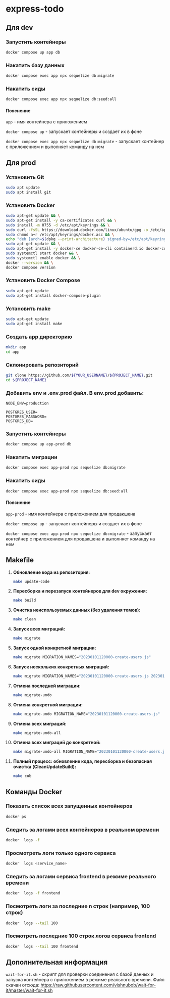 # express-todo

## Для dev

### Запустить контейнеры

```bash
docker compose up app db
```

### Накатить базу данных

```bash
docker compose exec app npx sequelize db:migrate
```

### Накатить сиды

```bash
docker compose exec app npx sequelize db:seed:all
```

#### Пояснение

`app` - имя контейнера с приложением

`docker compose up` - запускает контейнеры и создает их в фоне

`docker compose exec app npx sequelize db:migrate` - запускает контейнер с приложением и выполняет команду на нем

## Для prod

### Установить Git

```bash
sudo apt update
sudo apt install git
```

### Установить Docker

```bash
sudo apt-get update && \
sudo apt-get install -y ca-certificates curl && \
sudo install -m 0755 -d /etc/apt/keyrings && \
sudo curl -fsSL https://download.docker.com/linux/ubuntu/gpg -o /etc/apt/keyrings/docker.asc && \
sudo chmod a+r /etc/apt/keyrings/docker.asc && \
echo "deb [arch=$(dpkg --print-architecture) signed-by=/etc/apt/keyrings/docker.asc] https://download.docker.com/linux/ubuntu $(. /etc/os-release && echo \"$VERSION_CODENAME\") stable" | sudo tee /etc/apt/sources.list.d/docker.list > /dev/null && \
sudo apt-get update && \
sudo apt-get install -y docker-ce docker-ce-cli containerd.io docker-compose-plugin && \
sudo systemctl start docker && \
sudo systemctl enable docker && \
docker --version && \
docker compose version

```

### Установить Docker Compose

```bash
sudo apt-get update
sudo apt-get install docker-compose-plugin
```

### Установить make

```bash
sudo apt-get update
sudo apt-get install make
```

### Создать app директорию
```bash
mkdir app
cd app
```

### Склонировать репозиторий

```bash
git clone https://github.com/${YOUR_USERNAME}/${PROJECT_NAME}.git
cd ${PROJECT_NAME}
```

### Добавить env и .env.prod файл. В env.prod добавить:

```
NODE_ENV=production

POSTGRES_USER=
POSTGRES_PASSWORD=
POSTGRES_DB=
```

### Запустить контейнеры

```bash
docker compose up app-prod db
```

### Накатить миграции

```bash
docker compose exec app-prod npx sequelize db:migrate
```

### Накатить сиды

```bash
docker compose exec app-prod npx sequelize db:seed:all
```

#### Пояснение

`app-prod` - имя контейнера с приложением для продакшена

`docker compose up` - запускает контейнеры и создает их в фоне

`docker compose exec app-prod npx sequelize db:migrate` - запускает контейнер с приложением для продакшена и выполняет
команду на нем

## Makefile

1. **Обновление кода из репозитория:**
    ```bash
    make update-code
    ```

2. **Пересборка и перезапуск контейнеров для dev окружения:**
    ```bash
    make build
    ```

3. **Очистка неиспользуемых данных (без удаления томов):**
    ```bash
    make clean
    ```

4. **Запуск всех миграций:**
    ```bash
    make migrate
    ```

5. **Запуск одной конкретной миграции:**
    ```bash
    make migrate MIGRATION_NAMES="20230101120000-create-users.js"
    ```

6. **Запуск нескольких конкретных миграций:**
    ```bash
    make migrate MIGRATION_NAMES="20230101120000-create-users.js 20230102120000-add-posts.js"
    ```

7. **Отмена последней миграции:**
    ```bash
    make migrate-undo
    ```

8. **Отмена конкретной миграции:**
    ```bash
    make migrate-undo MIGRATION_NAME="20230101120000-create-users.js"
    ```

9. **Отмена всех миграций:**
    ```bash
    make migrate-undo-all
    ```

10. **Отмена всех миграций до конкретной:**
    ```bash
    make migrate-undo-all MIGRATION_NAME="20230101120000-create-users.js"
    ```

11. **Полный процесс: обновление кода, пересборка и безопасная очистка (CleanUpdateBuild):**
    ```bash
    make cub
    ```

## Команды Docker

### Показать список всех запущенных контейнеров

```bash
docker ps
```

### Следить за логами всех контейнеров в реальном времени

```bash
docker  logs -f
```

### Просмотреть логи только одного сервиса

```bash
docker  logs <service_name>
```

### Следить за логами сервиса frontend в режиме реального времени

```bash
docker  logs -f frontend
```

### Посмотреть логи за последние n строк (например, 100 строк)

```bash
docker  logs --tail 100
```

### Посмотреть последние 100 строк логов сервиса frontend

```bash
docker  logs --tail 100 frontend
```

## Дополнительная информация
`wait-for-it.sh` - скрипт для проверки соединения с базой данных и запуска контейнера с приложением в режиме реального времени. Файл скачан отсюда: https://raw.githubusercontent.com/vishnubob/wait-for-it/master/wait-for-it.sh